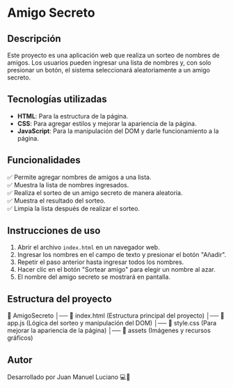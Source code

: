 # Amigo Secreto

## Descripción
Este proyecto es una aplicación web que realiza un sorteo de nombres de amigos. Los usuarios pueden ingresar una lista de nombres y, con solo presionar un botón, el sistema seleccionará aleatoriamente a un amigo secreto.

## Tecnologías utilizadas
- **HTML**: Para la estructura de la página.
- **CSS**: Para agregar estilos y mejorar la apariencia de la página.
- **JavaScript**: Para la manipulación del DOM y darle funcionamiento a la página.

## Funcionalidades
✅ Permite agregar nombres de amigos a una lista.  
✅ Muestra la lista de nombres ingresados.  
✅ Realiza el sorteo de un amigo secreto de manera aleatoria.  
✅ Muestra el resultado del sorteo.  
✅ Limpia la lista después de realizar el sorteo.  

## Instrucciones de uso
1. Abrir el archivo `index.html` en un navegador web.
2. Ingresar los nombres en el campo de texto y presionar el botón "Añadir".
3. Repetir el paso anterior hasta ingresar todos los nombres.
4. Hacer clic en el botón "Sortear amigo" para elegir un nombre al azar.
5. El nombre del amigo secreto se mostrará en pantalla.

## Estructura del proyecto
📁 AmigoSecreto │── 📄 index.html (Estructura principal del proyecto) │── 📄 app.js (Lógica del sorteo y manipulación del DOM) │── 📄 style.css (Para mejorar la apariencia de la página) │── 📁 assets (Imágenes y recursos gráficos)

## Autor
Desarrollado por Juan Manuel Luciano 💻🚀